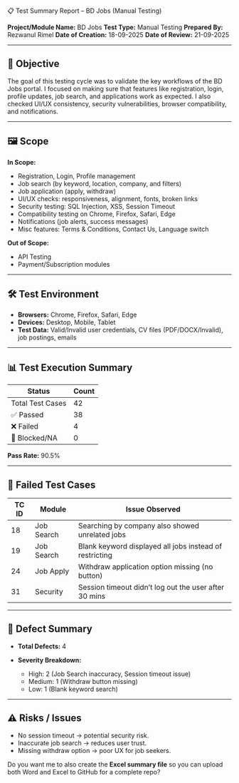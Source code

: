 📋 Test Summary Report – BD Jobs (Manual Testing)

**Project/Module Name:** BD Jobs
**Test Type:** Manual Testing
**Prepared By:** Rezwanul Rimel
**Date of Creation:** 18-09-2025
**Date of Review:** 21-09-2025

---

## 🎯 Objective

The goal of this testing cycle was to validate the key workflows of the BD Jobs portal. I focused on making sure that features like registration, login, profile updates, job search, and applications work as expected. I also checked UI/UX consistency, security vulnerabilities, browser compatibility, and notifications.

---

## 🖼 Scope

**In Scope:**

* Registration, Login, Profile management
* Job search (by keyword, location, company, and filters)
* Job application (apply, withdraw)
* UI/UX checks: responsiveness, alignment, fonts, broken links
* Security testing: SQL Injection, XSS, Session Timeout
* Compatibility testing on Chrome, Firefox, Safari, Edge
* Notifications (job alerts, success messages)
* Misc features: Terms & Conditions, Contact Us, Language switch

**Out of Scope:**

* API Testing
* Payment/Subscription modules

---

## 🛠 Test Environment

* **Browsers:** Chrome, Firefox, Safari, Edge
* **Devices:** Desktop, Mobile, Tablet
* **Test Data:** Valid/Invalid user credentials, CV files (PDF/DOCX/Invalid), job postings, emails

---

## 📊 Test Execution Summary

| Status           | Count |
| ---------------- | ----- |
| Total Test Cases | 42    |
| ✅ Passed         | 38    |
| ❌ Failed         | 4     |
| 🚫 Blocked/NA    | 0     |

**Pass Rate:** 90.5%

---

## 🔎 Failed Test Cases

| TC ID | Module     | Issue Observed                                          |
| ----- | ---------- | ------------------------------------------------------- |
| 18    | Job Search | Searching by company also showed unrelated jobs         |
| 19    | Job Search | Blank keyword displayed all jobs instead of restricting |
| 24    | Job Apply  | Withdraw application option missing (no button)         |
| 31    | Security   | Session timeout didn’t log out the user after 30 mins   |

---

## 🐞 Defect Summary

* **Total Defects:** 4
* **Severity Breakdown:**

  * High: 2 (Job Search inaccuracy, Session timeout issue)
  * Medium: 1 (Withdraw button missing)
  * Low: 1 (Blank keyword search)

---

## ⚠️ Risks / Issues

* No session timeout → potential security risk.
* Inaccurate job search → reduces user trust.
* Missing withdraw option → poor UX for job seekers.


Do you want me to also create the **Excel summary file** so you can upload both Word and Excel to GitHub for a complete repo?
